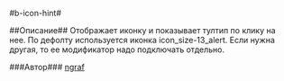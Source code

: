 #b-icon-hint#

##Описание##
Отображает иконку и показывает тултип по клику на нее.
По дефолту используется иконка icon_size-13_alert. Если нужна другая, то ее модификатор надо подключать отдельно.

###Автор###
[ngraf](https://staff.yandex-team.ru/ngraf)
